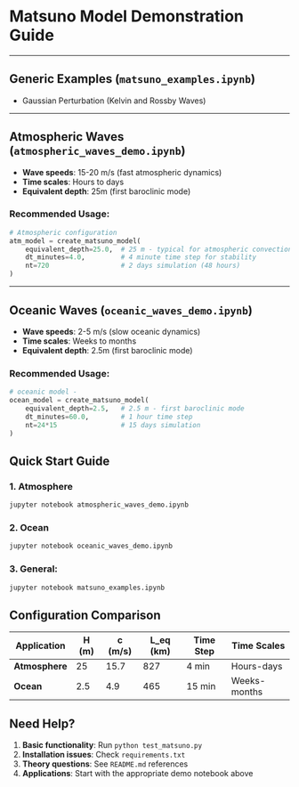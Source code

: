 # Matsuno Model Demonstration Guide

---

## Generic Examples (`matsuno_examples.ipynb`)

- Gaussian Perturbation (Kelvin and Rossby Waves)

---

## Atmospheric Waves (`atmospheric_waves_demo.ipynb`)

- **Wave speeds**: 15-20 m/s (fast atmospheric dynamics)
- **Time scales**: Hours to days
- **Equivalent depth**: 25m (first baroclinic mode)

### Recommended Usage:
```python
# Atmospheric configuration
atm_model = create_matsuno_model(
    equivalent_depth=25.0,  # 25 m - typical for atmospheric convection
    dt_minutes=4.0,         # 4 minute time step for stability
    nt=720                  # 2 days simulation (48 hours)
)
```

---

## Oceanic Waves (`oceanic_waves_demo.ipynb`)

- **Wave speeds**: 2-5 m/s (slow oceanic dynamics)
- **Time scales**: Weeks to months  
- **Equivalent depth**: 2.5m (first baroclinic mode)

### Recommended Usage:
```python
# oceanic model - 
ocean_model = create_matsuno_model(
    equivalent_depth=2.5,   # 2.5 m - first baroclinic mode
    dt_minutes=60.0,        # 1 hour time step 
    nt=24*15                # 15 days simulation
)
```

## Quick Start Guide

### 1. Atmosphere
```bash
jupyter notebook atmospheric_waves_demo.ipynb
```

### 2. Ocean  
```bash
jupyter notebook oceanic_waves_demo.ipynb
```

### 3. General:
```bash
jupyter notebook matsuno_examples.ipynb
```

## Configuration Comparison

| Application | H (m) | c (m/s) | L_eq (km) | Time Step | Time Scales |
|-------------|-------|---------|-----------|-----------|-------------|
| **Atmosphere** | 25 | 15.7 | 827 | 4 min | Hours-days |
| **Ocean** | 2.5 | 4.9 | 465 | 15 min | Weeks-months |

## Need Help?

1. **Basic functionality**: Run `python test_matsuno.py`
2. **Installation issues**: Check `requirements.txt`
3. **Theory questions**: See `README.md` references
4. **Applications**: Start with the appropriate demo notebook above